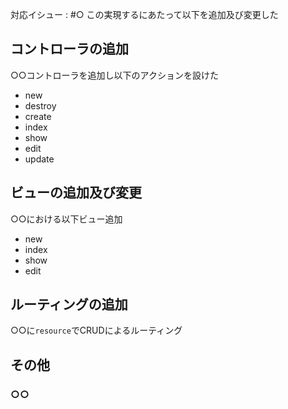 対応イシュー : #○
この実現するにあたって以下を追加及び変更した

## コントローラの追加
○○コントローラを追加し以下のアクションを設けた
 - new
 - destroy
 - create
 - index
 - show
 - edit
 - update

## ビューの追加及び変更
○○における以下ビュー追加
 - new
 - index
 - show
 - edit


## ルーティングの追加
○○に`resource`でCRUDによるルーティング

## その他

### ○○
